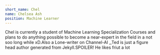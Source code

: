 ```yaml
---
short_name: Chel
name: Chelsea Ash
position: Machine Learner
---
```

Chel is currently a student of Machine Learning Specialization Courses and plans to do anything possible to become a near-expert in the field in a not soo long while xD.Also a Lone-writer on Channel-AI ,,Ted is just a figure head author generated from Jekyll.SPOILER! He likes friut a lot